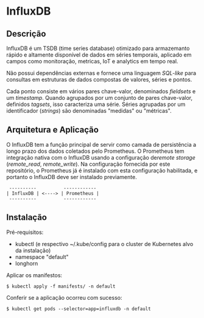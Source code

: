 # InfluxDB

## Descrição

InfluxDB é um TSDB (time series database) otimizado para armazemanto rápido e altamente disponível de dados em séries temporais, aplicado em campos como monitoração, metricas, IoT e analytics em tempo real. 

Não possui dependências externas e fornece uma linguagem *SQL-like* para consultas em estruturas de dados compostas de valores, séries e pontos. 

Cada ponto consiste em vários pares chave-valor, denominados *fieldsets* e um *timestamp*. Quando agrupados por um conjunto de pares chave-valor, definidos *tagsets*, isso caracteriza uma série. Séries agrupadas por um identificador (*strings*) são denominadas "medidas" ou "métricas".

## Arquitetura e Aplicação

O InfluxDB tem a função principal de servir como camada de persistência a longo prazo dos dados coletados pelo Prometheus. O Prometheus tem integração nativa com o InfluxDB usando a configuração de*remote storage* (*remote_read*, *remote_write*). Na configuração fornecida por este repositório, o Prometheus já é instalado com esta configuração habilitada, e portanto o InfluxDB deve ser instalado previamente.

```
 ----------          ------------
| InfluxDB | <----> | Prometheus |
 ----------          ------------
```

## Instalação

Pré-requisitos:

- kubectl (e respectivo ~/.kube/config para o cluster de Kubernetes alvo da instalação)
- namespace "default" 
- longhorn


Aplicar os manifestos:

```
$ kubectl apply -f manifests/ -n default
```

Conferir se a aplicação ocorreu com sucesso:

```
$ kubectl get pods --selector=app=influxdb -n default
```

